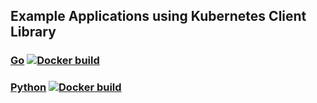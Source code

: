 ## Example Applications using Kubernetes Client Library

### [Go](go) [![Docker build](https://img.shields.io/docker/automated/onuryilmaz/k8s-client-example.svg)](https://hub.docker.com/r/onuryilmaz/k8s-client-example/tags/)

### [Python](python) [![Docker build](https://img.shields.io/docker/automated/onuryilmaz/k8s-client-example.svg)](https://hub.docker.com/r/onuryilmaz/k8s-client-example/tags/)